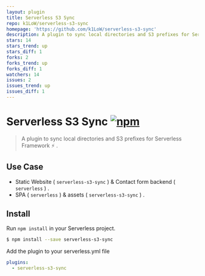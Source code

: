 ```yaml
---
layout: plugin
title: Serverless S3 Sync
repo: k1LoW/serverless-s3-sync
homepage: 'https://github.com/k1LoW/serverless-s3-sync'
description: A plugin to sync local directories and S3 prefixes for Serverless Framework,
stars: 14
stars_trend: up
stars_diff: 1
forks: 2
forks_trend: up
forks_diff: 1
watchers: 14
issues: 2
issues_trend: up
issues_diff: 1
---
```



# Serverless S3 Sync [![npm](https://img.shields.io/npm/v/serverless-s3-sync.svg)](https://www.npmjs.com/package/serverless-s3-sync)

> A plugin to sync local directories and S3 prefixes for Serverless Framework :zap: .

## Use Case

- Static Website ( `serverless-s3-sync` ) & Contact form backend ( `serverless` ) .
- SPA ( `serverless` ) & assets ( `serverless-s3-sync` ) .

## Install

Run `npm install` in your Serverless project.

```sh
$ npm install --save serverless-s3-sync
```

Add the plugin to your serverless.yml file

```yaml
plugins:
  - serverless-s3-sync
```

## Setup

```yaml
custom:
  s3Sync:
    - bucketName: my-static-site-assets # required
      bucketPrefix: assets/ # optional
      localDir: dist/assets # required
    - bucketName: my-other-site
      localDir: path/to/other-site

resources:
  Resources:
    AssetsBucket:
      Type: AWS::S3::Bucket
      Properties:
        BucketName: my-static-site-assets
    OtherSiteBucket:
      Type: AWS::S3::Bucket
      Properties:
        BucketName: my-other-site
        AccessControl: PublicRead
        WebsiteConfiguration:
          IndexDocument: index.html
          ErrorDocument: error.html
```

## Usage

Run `sls deploy`, local directories and S3 prefixes are synced.

Run `sls remove`, S3 objects in S3 prefixes are removed.

### `sls s3sync`

Sync local directories and S3 prefixes.

